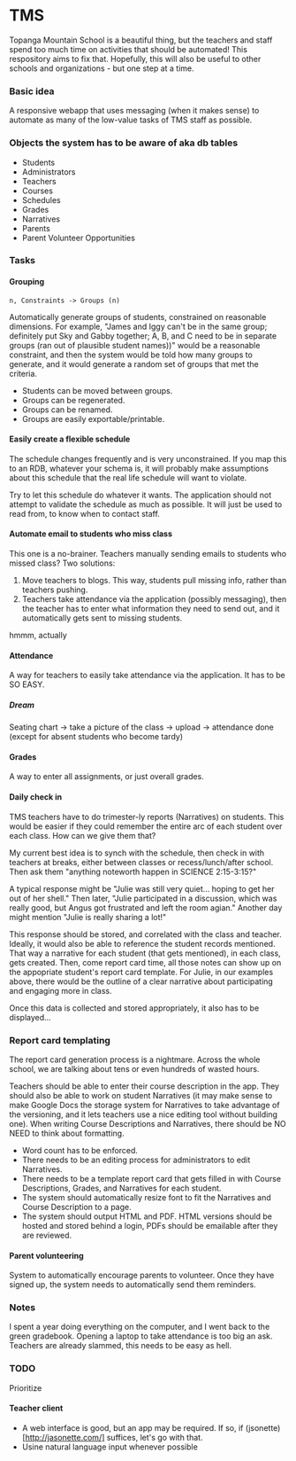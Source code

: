 # TMS
Topanga Mountain School is a beautiful thing, but the teachers and staff spend too much time on activities that should be automated! This respository aims to fix that. Hopefully, this will also be useful to other schools and organizations - but one step at a time.

### Basic idea

A responsive webapp that uses messaging (when it makes sense) to automate as many of the low-value tasks of TMS staff as possible.

### Objects the system has to be aware of aka db tables

- Students
- Administrators
- Teachers
- Courses
- Schedules
- Grades
- Narratives
- Parents
- Parent Volunteer Opportunities


### Tasks

#### Grouping

`n, Constraints -> Groups (n)`

Automatically generate groups of students, constrained on reasonable dimensions. For example, "James and Iggy can't be in the same group; definitely put Sky and Gabby together; A, B, and C need to be in separate groups (ran out of plausible student names))" would be a reasonable constraint, and then the system would be told how many groups to generate, and it would generate a random set of groups that met the criteria. 

- Students can be moved between groups.
- Groups can be regenerated.
- Groups can be renamed.
- Groups are easily exportable/printable.

#### Easily create a flexible schedule

The schedule changes frequently and is very unconstrained. If you map this to an RDB, whatever your schema is, it will probably make assumptions about this schedule that the real life schedule will want to violate.

Try to let this schedule do whatever it wants. The application should not attempt to validate the schedule as much as possible. It will just be used to read from, to know when to contact staff.

#### Automate email to students who miss class

This one is a no-brainer. Teachers manually sending emails to students who missed class? Two solutions:

1) Move teachers to blogs. This way, students pull missing info, rather than teachers pushing.
2) Teachers take attendance via the application (possibly messaging), then the teacher has to enter what information they need to send out, and it automatically gets sent to missing students.

hmmm, actually

#### Attendance

A way for teachers to easily take attendance via the application. It has to be SO EASY.

##### Dream

Seating chart -> take a picture of the class -> upload -> attendance done (except for absent students who become tardy)

#### Grades

A way to enter all assignments, or just overall grades.

#### Daily check in

TMS teachers have to do trimester-ly reports (Narratives) on students. This would be easier if they could remember the entire arc of each student over each class. How can we give them that?

My current best idea is to synch with the schedule, then check in with teachers at breaks, either between classes or recess/lunch/after school. Then ask them "anything noteworth happen in SCIENCE 2:15-3:15?"

A typical response might be "Julie was still very quiet... hoping to get her out of her shell." Then later, "Julie participated in a discussion, which was really good, but Angus got frustrated and left the room agian." Another day might mention "Julie is really sharing a lot!"

This response should be stored, and correlated with the class and teacher. Ideally, it would also be able to reference the student records mentioned. That way a narrative for each student (that gets mentioned), in each class, gets created. Then, come report card time, all those notes can show up on the appopriate student's report card template. For Julie, in our examples above, there would be the outline of a clear narrative about participating and engaging more in class.

Once this data is collected and stored appropriately, it also has to be displayed...

### Report card templating

The report card generation process is a nightmare. Across the whole school, we are talking about tens or even hundreds of wasted hours.

Teachers should be able to enter their course description in the app. They should also be able to work on student Narratives (it may make sense to make Google Docs the storage system for Narratives to take advantage of the versioning, and it lets teachers use a nice editing tool without building one). When writing Course Descriptions and Narratives, there should be NO NEED to think about formatting.

- Word count has to be enforced.
- There needs to be an editing process for administrators to edit Narratives.
- There needs to be a template report card that gets filled in with Course Descriptions, Grades, and Narratives for each student.
- The system should automatically resize font to fit the Narratives and Course Description to a page.
- The system should output HTML and PDF. HTML versions should be hosted and stored behind a login, PDFs should be emailable after they are reviewed.

#### Parent volunteering

System to automatically encourage parents to volunteer. Once they have signed up, the system needs to automatically send them reminders.

### Notes

I spent a year doing everything on the computer, and I went back to the green gradebook. Opening a laptop to take attendance is too big an ask. Teachers are already slammed, this needs to be easy as hell.

### TODO

Prioritize

#### Teacher client

- A web interface is good, but an app may be required. If so, if (jsonette)[http://jasonette.com/] suffices, let's go with that.
- Usine natural language input whenever possible
